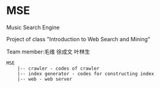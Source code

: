 # MSE
Music Search Engine

Project of class "Introduction to Web Search and Mining"

Team member:毛维 徐成文 叶林生

```
MSE
	|-- crawler - codes of crawler
	|-- index generator - codes for constructing index
	|-- web - web server
```
